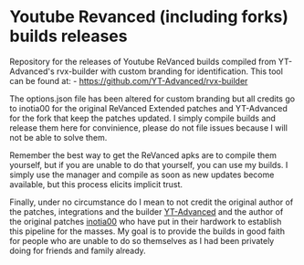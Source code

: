 # Youtube Revanced (including forks) builds releases
Repository for the releases of Youtube ReVanced builds compiled from YT-Advanced's rvx-builder with custom branding for identification. This tool can be found at: - https://github.com/YT-Advanced/rvx-builder

The options.json file has been altered for custom branding but all credits go to inotia00 for the original ReVanced Extended patches and YT-Advanced for the fork that keep the patches updated. I simply compile builds and release them here for convinience, please do not file issues because I will not be able to solve them.

Remember the best way to get the ReVanced apks are to compile them yourself, but if you are unable to do that yourself, you can use my builds. I simply use the manager and compile as soon as new updates become available, but this process elicits implicit trust. 

Finally, under no circumstance do I mean to not credit the original author of the patches, integrations and the builder [YT-Advanced](https://github.com/YT-Advanced) and the author of the original patches [inotia00](https://github.com/inotia00) who have put in their hardwork to establish this pipeline for the masses. My goal is to provide the builds in good faith for people who are unable to do so themselves as I had been privately doing for friends and family already.
